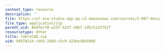 ```yaml
---
content_type: resource
description: ''
file: https://ol-ocw-studio-app-qa.s3.amazonaws.com/courses/2-007-design-and-manufacturing-i-spring-2009/94878214cb932b8dc5c9323be48b5968_TableCAD.zip
file_type: application/zip
parent_uid: 84dfecf8-a23f-522f-3d67-1d5c5133752f
resourcetype: Other
title: TableCAD.zip
uid: 94878214-cb93-2b8d-c5c9-323be48b5968
---
```

